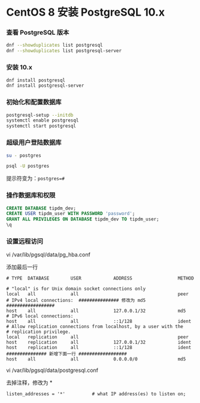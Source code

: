 # CentOS 8 安装 PostgreSQL 10.x

### 查看 PostgreSQL 版本

```bash
dnf --showduplicates list postgresql
dnf --showduplicates list postgresql-server
```

### 安装 10.x

```bash
dnf install postgresql
dnf install postgresql-server
```

### 初始化和配置数据库

```bash
postgresql-setup --initdb
systemctl enable postgresql
systemctl start postgresql
```

###  超级用户登陆数据库

```bash
su - postgres

psql -U postgres
```
提示符变为：`postgres=#`

###  操作数据库和权限

```sql
CREATE DATABASE tipdm_dev;
CREATE USER tipdm_user WITH PASSWORD 'password';
GRANT ALL PRIVILEGES ON DATABASE tipdm_dev TO tipdm_user;
\q
```

### 设置远程访问

vi /var/lib/pgsql/data/pg_hba.conf

添加最后一行
```
# TYPE  DATABASE        USER            ADDRESS                 METHOD

# "local" is for Unix domain socket connections only
local   all             all                                     peer
# IPv4 local connections:  ############### 修改为 md5  ##################
host    all             all             127.0.0.1/32            md5
# IPv6 local connections:
host    all             all             ::1/128                 ident
# Allow replication connections from localhost, by a user with the
# replication privilege.
local   replication     all                                     peer
host    replication     all             127.0.0.1/32            ident
host    replication     all             ::1/128                 ident
############### 新增下面一行 ##################
host    all             all             0.0.0.0/0               md5
```

vi /var/lib/pgsql/data/postgresql.conf

去掉注释，修改为 *
```
listen_addresses = '*'          # what IP address(es) to listen on;
```